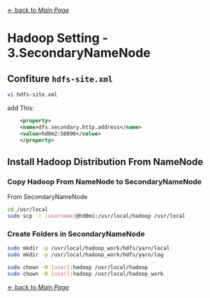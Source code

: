 [← back to *Main Page*](https://github.com/dawkiny/Hadoop/blob/master/README.md)


# Hadoop Setting - 3.SecondaryNameNode


## Confiture ```hdfs-site.xml```

```sh
vi hdfs-site.xml
```

add This: 
```xml
    <property>
    <name>dfs.secondary.http.address</name>
    <value>hd0m2:50090</value>
    </property>
```

## Install Hadoop Distribution From NameNode

### Copy Hadoop From NameNode to SecondaryNameNode

From SecondaryNameNode

```sh
cd /usr/local
sudo scp -r [username]@hd0m1:/usr/local/hadoop /usr/local
```

### Create Folders in SecondaryNameNode
```sh
sudo mkdir -p /usr/local/hadoop_work/hdfs/yarn/local
sudo mkdir -p /usr/local/hadoop_work/hdfs/yarn/log

sudo chown -R [user]:hadoop /usr/local/hadoop
sudo chown -R [user]:hadoop /usr/local/hadoop_work
```



[← back to *Main Page*](https://github.com/dawkiny/Hadoop/blob/master/README.md)
